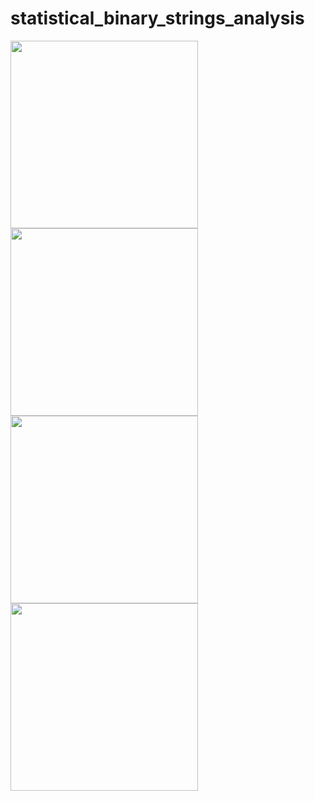 # statistical_binary_strings_analysis
<img src=https://user-images.githubusercontent.com/57775835/92045964-7c020b80-ed8a-11ea-92ad-bbf949bfd672.PNG width="300">
<img src=https://user-images.githubusercontent.com/57775835/92045967-802e2900-ed8a-11ea-9b45-ef2533ae4553.PNG width="300">
<img src=https://user-images.githubusercontent.com/57775835/92045975-84f2dd00-ed8a-11ea-96d9-862388303da5.PNG width="300">
<img src=https://user-images.githubusercontent.com/57775835/92045987-8de3ae80-ed8a-11ea-93dc-a677f5fbf8e5.png width="300">
